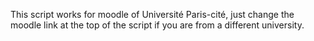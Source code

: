 This script works for moodle of Université Paris-cité, just change the moodle link at the top of the script if you are from a different university.
